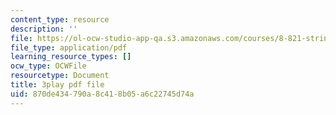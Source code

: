 ```yaml
---
content_type: resource
description: ''
file: https://ol-ocw-studio-app-qa.s3.amazonaws.com/courses/8-821-string-theory-and-holographic-duality-fall-2014/870de434790a8c418b05a6c22745d74a_EUnGZoBa3nc.pdf
file_type: application/pdf
learning_resource_types: []
ocw_type: OCWFile
resourcetype: Document
title: 3play pdf file
uid: 870de434-790a-8c41-8b05-a6c22745d74a
---
```

